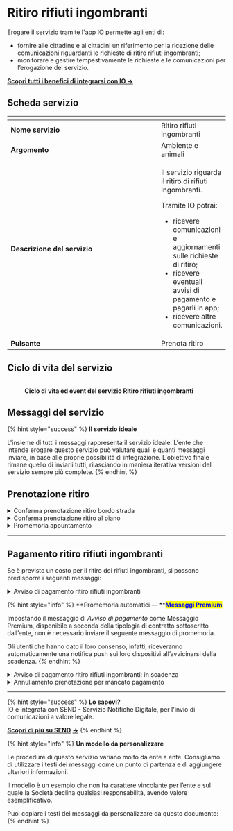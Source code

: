 # Ritiro rifiuti ingombranti

Erogare il servizio tramite l'app IO permette agli enti di:

* fornire alle cittadine e ai cittadini un riferimento per la ricezione delle comunicazioni riguardanti le richieste di ritiro rifiuti ingombranti;
* monitorare e gestire tempestivamente le richieste e le comunicazioni per l’erogazione del servizio.

[**Scopri tutti i benefici di integrarsi con IO →** ](https://docs.pagopa.it/manuale-servizi/lapp-io/cose-io-e-qual-e-il-suo-obiettivo#perche-un-ente-dovrebbe-integrarsi-con-io)

## Scheda servizio <a href="#scheda-servizio" id="scheda-servizio"></a>

<table data-header-hidden><thead><tr><th width="373"></th><th></th></tr></thead><tbody><tr><td><strong>Nome servizio</strong></td><td>Ritiro rifiuti ingombranti</td></tr><tr><td><strong>Argomento</strong></td><td>Ambiente e animali</td></tr><tr><td><strong>Descrizione del servizio</strong></td><td><p>Il servizio riguarda il ritiro di rifiuti ingombranti.</p><p></p><p>Tramite IO potrai:</p><ul><li>ricevere comunicazioni e aggiornamenti sulle richieste di ritiro;</li><li>ricevere eventuali avvisi di pagamento e pagarli in app;</li><li>ricevere altre comunicazioni.</li></ul></td></tr><tr><td><strong>Pulsante</strong></td><td>Prenota ritiro</td></tr></tbody></table>

## Ciclo di vita del servizio

<figure><img src="broken-reference" alt=""><figcaption><p><strong>Ciclo di vita ed event del servizio Ritiro rifiuti ingombranti</strong></p></figcaption></figure>

## Messaggi del servizio

{% hint style="success" %}
**Il servizio ideale**

L'insieme di tutti i messaggi rappresenta il servizio ideale. L'ente che intende erogare questo servizio può valutare quali e quanti messaggi inviare, in base alle proprie possibilità di integrazione. L'obiettivo finale rimane quello di inviarli tutti, rilasciando in maniera iterativa versioni del servizio sempre più complete.
{% endhint %}

## Prenotazione ritiro

<details>

<summary>Conferma prenotazione ritiro bordo strada</summary>

**🖋 Titolo del messaggio:** Conferma di prenotazione per ritiro bordo strada

🗒 **Testo del messaggio**:&#x20;

Ti confermiamo la tua prenotazione per il ritiro di rifiuti ingombranti bordo strada. Ecco i dettagli:

**Dove**: \<indirizzo>

**Quando**: \<gg/mm/aaaa> dalle \<hh:mm>

**Cosa verrà ritirato**: \<oggetto del ritiro>

\[Inserire indicazioni per la segnalazione del rifiuto da lasciare bordo strada, da completare a cura e responsabilità dell'ente]

**🪄 Pulsante**: Disdici appuntamento

***

**Destinatari**: Tutti i cittadini che hanno richiesto appuntamento per ritiro rifiuti ingombranti bordo strada.

**Quando inviarlo**: Quando l’appuntamento è confermato.

**User story**: Come cittadino voglio ricevere una conferma quando l’appuntamento viene confermato dall’ente.

</details>

<details>

<summary>Conferma prenotazione ritiro al piano</summary>

**🖋 Titolo del messaggio:** Conferma di prenotazione per ritiro al piano

🗒 **Testo del messaggio:**

Ti confermiamo la tua prenotazione per il ritiro di rifiuti ingombranti al piano. Ecco i dettagli:

**Dove**: \<indirizzo>

**Quando**: \<gg/mm/aaaa> dalle \<hh:mm> alle \<hh:mm>

**Cosa verrà ritirato**: \<oggetto del ritiro>

**🪄 Pulsante:** Disdici appuntamento

***

**Destinatari**: Tutti i cittadini che hanno richiesto appuntamento per ritiro rifiuti ingombranti al piano.

**Quando inviarlo**: Quando l’appuntamento è confermato.

**User story**: Come cittadino voglio ricevere una conferma quando l’appuntamento viene confermato dall’ente.

</details>

<details>

<summary>Promemoria appuntamento</summary>

**🖋 Titolo del messaggio:** Ricordati del ritiro che hai prenotato

🗒 **Testo del messaggio:**

Ti ricordiamo che hai prenotato un ritiro \<in strada/al piano>.

**Dove**: \<indirizzo>

**Quando**: \<gg/mm/aaaa> dalle \<hh:mm> alle \<hh:mm>

**Cosa verrà ritirato**: \<oggetto del ritiro>

**🪄  Pulsante:** Disdici appuntamento

***

**Destinatari**: Tutti i cittadini che hanno aperto una pratica per ritiro rifiuti ingombranti.

**Quando inviarlo**: Quando l’appuntamento è imminente.

**User story**: Come cittadino voglio ricevere promemoria dei miei appuntamenti.

</details>

***

## Pagamento ritiro rifiuti ingombranti

Se è previsto un costo per il ritiro dei rifiuti ingombranti, si possono predisporre i seguenti messaggi:

<details>

<summary>Avviso di pagamento ritiro rifiuti ingombranti</summary>

:sparkles:<mark style="color:blue;">**Messaggio Premium**</mark> — Se hai un contratto Premium, ti consigliamo di configurare questo messaggio con promemoria Premium: i destinatari verranno avvisati dell‘avvicinarsi della scadenza tramite notifica push.

***

**🖋 Titolo del messaggio:** Hai un nuovo avviso di pagamento

🗒 **Testo del messaggio:**

C'è un avviso da pagare intestato a \<nome> \<cognome> e relativo a \<causale>.

**Devi pagare**: <00,00> €

**Entro il**: \<gg/mm/aaaa>

Puoi pagare direttamente in app premendo “Vedi Avviso”, oppure tramite tutti i canali di pagamento della piattaforma pagoPA e le altre modalità di pagamento offerte dell'ente creditore.

Se hai già provveduto a pagare l'avviso, ignora questo messaggio.

Per maggiori informazioni o per richiedere assistenza, contattaci tramite i canali che trovi nella scheda servizio.

In fase di pagamento, se previsto dall'ente, l'importo riportato nel messaggio potrebbe subire variazioni.

**🪄  Pulsante:** Vedi avviso

***

**Destinatari**: I cittadini che hanno presentato una richiesta per ritiro rifiuti ingombranti.

**Quando inviarlo**: Quando è necessario procedere al pagamento per la pratica.

**User story**: Come cittadino voglio ricevere comunicazione quando è possibile effettuare il pagamento.

</details>

{% hint style="info" %}
**Promemoria automatici — **<mark style="color:blue;">**Messaggi Premium**</mark>

Impostando il messaggio di _Avviso di pagamento_ come Messaggio Premium, disponibile a seconda della tipologia di contratto sottoscritto dall’ente, non è necessario inviare il seguente messaggio di promemoria.

Gli utenti che hanno dato il loro consenso, infatti, riceveranno automaticamente una notifica push sui loro dispositivi all’avvicinarsi della scadenza.
{% endhint %}

<details>

<summary>Avviso di pagamento ritiro rifiuti ingombranti: in scadenza</summary>

**🖋 Titolo del messaggio:** Hai un pagamento in scadenza

🗒 **Testo del messaggio:**

Il tuo pagamento per \<causale> sta per scadere.

Se hai già provveduto a pagare l’avviso, ignora questo messaggio.

**🪄  Pulsante:** Vedi avviso

***

**Destinatari**: I cittadini che hanno presentato una richiesta per ritiro rifiuti ingombranti.

**Quando inviarlo**: Quando il pagamento è prossimo alla scadenza.

**User story**: Come cittadino voglio ricevere un promemoria per i pagamenti in scadenza.

</details>

<details>

<summary>Annullamento prenotazione per mancato pagamento</summary>

**🖋 Titolo del messaggio:** La tua prenotazione è stata annullata

🗒 **Testo del messaggio:**

La tua prenotazione per ritiro rifiuti ingombranti è stata annullata per mancato pagamento.

**🪄  Pulsante:** n/a

***

**Destinatari**: I cittadini che hanno presentato una richiesta per ritiro ingombranti.

**Quando inviarlo**: Quando il pagamento non è pervenuto nei termini indicati e la prenotazione è stata annullata.

**User story**: Come cittadino voglio ricevere aggiornamenti sullo stato delle mie pratiche.

</details>

***

{% hint style="success" %}
**Lo sapevi?**\
IO è integrata con SEND - Servizio Notifiche Digitale, per l'invio di comunicazioni a valore legale.

[**Scopri di più su SEND**](https://notifichedigitali.pagopa.it/) [**->**](https://www.pagopa.it/it/prodotti-e-servizi/piattaforma-notifiche-digitali)
{% endhint %}

{% hint style="info" %}
**Un modello da personalizzare**

Le procedure di questo servizio variano molto da ente a ente. Consigliamo di utilizzare i testi dei messaggi come un punto di partenza e di aggiungere ulteriori informazioni.&#x20;

Il modello è un esempio che non ha carattere vincolante per l’ente e sul quale la Società declina qualsiasi responsabilità, avendo valore esemplificativo.

Puoi copiare i testi dei messaggi da personalizzare da questo documento:
{% endhint %}
